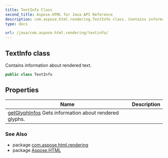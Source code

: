 ```yaml
---
title: TextInfo Class
second_title: Aspose.HTML for Java API Reference
description: com.aspose.html.rendering.TextInfo class. Contains information about rendered text
type: docs

url: /java/com.aspose.html.rendering/textinfo/
---
```

## TextInfo class

Contains information about rendered text.

```java
public class TextInfo
```

## Properties

| Name | Description |
| --- | --- |
| [getGlyphInfos](../../com.aspose.html.rendering/textinfo/glyphinfos/) Gets information about rendered glyphs. |

### See Also

* package [com.aspose.html.rendering](../../com.aspose.html.rendering/)
* package [Aspose.HTML](../../)
